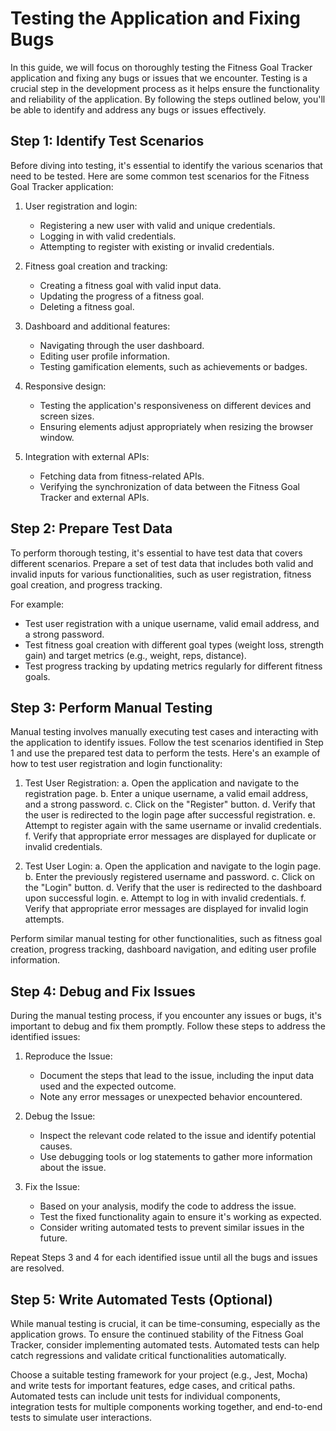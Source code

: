 # Testing the Application and Fixing Bugs

In this guide, we will focus on thoroughly testing the Fitness Goal Tracker application and fixing any bugs or issues that we encounter. Testing is a crucial step in the development process as it helps ensure the functionality and reliability of the application. By following the steps outlined below, you'll be able to identify and address any bugs or issues effectively.

## Step 1: Identify Test Scenarios

Before diving into testing, it's essential to identify the various scenarios that need to be tested. Here are some common test scenarios for the Fitness Goal Tracker application:

1. User registration and login:
   - Registering a new user with valid and unique credentials.
   - Logging in with valid credentials.
   - Attempting to register with existing or invalid credentials.

2. Fitness goal creation and tracking:
   - Creating a fitness goal with valid input data.
   - Updating the progress of a fitness goal.
   - Deleting a fitness goal.

3. Dashboard and additional features:
   - Navigating through the user dashboard.
   - Editing user profile information.
   - Testing gamification elements, such as achievements or badges.

4. Responsive design:
   - Testing the application's responsiveness on different devices and screen sizes.
   - Ensuring elements adjust appropriately when resizing the browser window.

5. Integration with external APIs:
   - Fetching data from fitness-related APIs.
   - Verifying the synchronization of data between the Fitness Goal Tracker and external APIs.

## Step 2: Prepare Test Data

To perform thorough testing, it's essential to have test data that covers different scenarios. Prepare a set of test data that includes both valid and invalid inputs for various functionalities, such as user registration, fitness goal creation, and progress tracking.

For example:
- Test user registration with a unique username, valid email address, and a strong password.
- Test fitness goal creation with different goal types (weight loss, strength gain) and target metrics (e.g., weight, reps, distance).
- Test progress tracking by updating metrics regularly for different fitness goals.

## Step 3: Perform Manual Testing

Manual testing involves manually executing test cases and interacting with the application to identify issues. Follow the test scenarios identified in Step 1 and use the prepared test data to perform the tests. Here's an example of how to test user registration and login functionality:

1. Test User Registration:
   a. Open the application and navigate to the registration page.
   b. Enter a unique username, a valid email address, and a strong password.
   c. Click on the "Register" button.
   d. Verify that the user is redirected to the login page after successful registration.
   e. Attempt to register again with the same username or invalid credentials.
   f. Verify that appropriate error messages are displayed for duplicate or invalid credentials.

2. Test User Login:
   a. Open the application and navigate to the login page.
   b. Enter the previously registered username and password.
   c. Click on the "Login" button.
   d. Verify that the user is redirected to the dashboard upon successful login.
   e. Attempt to log in with invalid credentials.
   f. Verify that appropriate error messages are displayed for invalid login attempts.

Perform similar manual testing for other functionalities, such as fitness goal creation, progress tracking, dashboard navigation, and editing user profile information.

## Step 4: Debug and Fix Issues

During the manual testing process, if you encounter any issues or bugs, it's important to debug and fix them promptly. Follow these steps to address the identified issues:

1. Reproduce the Issue:
   - Document the steps that lead to the issue, including the input data used and the expected outcome.
   - Note any error messages or unexpected behavior encountered.

2. Debug the Issue:
   - Inspect the relevant code related to the issue and identify potential causes.
   - Use debugging tools or log statements to gather more information about the issue.

3. Fix the Issue:
   - Based on your analysis, modify the code to address the issue.
   - Test the fixed functionality again to ensure it's working as expected.
   - Consider writing automated tests to prevent similar issues in the future.

Repeat Steps 3 and 4 for each identified issue until all the bugs and issues are resolved.

## Step 5: Write Automated Tests (Optional)

While manual testing is crucial, it can be time-consuming, especially as the application grows. To ensure the continued stability of the Fitness Goal Tracker, consider implementing automated tests. Automated tests can help catch regressions and validate critical functionalities automatically.

Choose a suitable testing framework for your project (e.g., Jest, Mocha) and write tests for important features, edge cases, and critical paths. Automated tests can include unit tests for individual components, integration tests for multiple components working together, and end-to-end tests to simulate user interactions.

